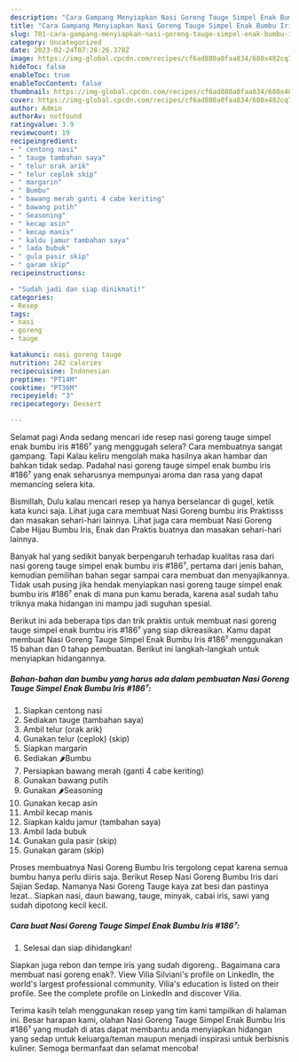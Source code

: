 ```yaml
---
description: "Cara Gampang Menyiapkan Nasi Goreng Tauge Simpel Enak Bumbu Iris #186⁷ yang Lezat}"
title: "Cara Gampang Menyiapkan Nasi Goreng Tauge Simpel Enak Bumbu Iris #186⁷ yang Lezat}"
slug: 701-cara-gampang-menyiapkan-nasi-goreng-tauge-simpel-enak-bumbu-iris-186-yang-lezat
category: Uncategorized
date: 2023-02-24T07:28:26.378Z
image: https://img-global.cpcdn.com/recipes/cf6ad880a0faa834/680x482cq70/nasi-goreng-tauge-simpel-enak-bumbu-iris-186-foto-resep-utama.jpg
hideToc: false
enableToc: true
enableTocContent: false
thumbnail: https://img-global.cpcdn.com/recipes/cf6ad880a0faa834/680x482cq70/nasi-goreng-tauge-simpel-enak-bumbu-iris-186-foto-resep-utama.jpg
cover: https://img-global.cpcdn.com/recipes/cf6ad880a0faa834/680x482cq70/nasi-goreng-tauge-simpel-enak-bumbu-iris-186-foto-resep-utama.jpg
author: Admin
authorAv: notfound
ratingvalue: 3.9
reviewcount: 19
recipeingredient:
- " centong nasi"
- " tauge tambahan saya"
- " telur orak arik"
- " telur ceplok skip"
- " margarin"
- " Bumbu"
- " bawang merah ganti 4 cabe keriting"
- " bawang putih"
- " Seasoning"
- " kecap asin"
- " kecap manis"
- " kaldu jamur tambahan saya"
- " lada bubuk"
- " gula pasir skip"
- " garam skip"
recipeinstructions:

- "Sudah jadi dan siap dinikmati!"
categories:
- Resep
tags:
- nasi
- goreng
- tauge

katakunci: nasi goreng tauge 
nutrition: 242 calories
recipecuisine: Indonesian
preptime: "PT14M"
cooktime: "PT36M"
recipeyield: "3"
recipecategory: Dessert

---
```



Selamat pagi Anda sedang mencari ide resep nasi goreng tauge simpel enak bumbu iris #186⁷ yang menggugah selera? Cara membuatnya sangat gampang. Tapi Kalau keliru mengolah maka hasilnya akan hambar dan bahkan tidak sedap. Padahal nasi goreng tauge simpel enak bumbu iris #186⁷ yang enak seharusnya mempunyai aroma dan rasa yang dapat memancing selera kita.


Bismillah, Dulu kalau mencari resep ya hanya berselancar di gugel, ketik kata kunci saja. Lihat juga cara membuat Nasi Goreng bumbu iris Praktisss dan masakan sehari-hari lainnya. Lihat juga cara membuat Nasi Goreng Cabe Hijau Bumbu Iris, Enak dan Praktis buatnya dan masakan sehari-hari lainnya.

Banyak hal yang sedikit banyak berpengaruh terhadap kualitas rasa dari nasi goreng tauge simpel enak bumbu iris #186⁷, pertama dari jenis bahan, kemudian pemilihan bahan segar sampai cara membuat dan menyajikannya. Tidak usah pusing jika hendak menyiapkan nasi goreng tauge simpel enak bumbu iris #186⁷ enak di mana pun kamu berada, karena asal sudah tahu triknya maka hidangan ini mampu jadi suguhan spesial.


Berikut ini ada beberapa tips dan trik praktis untuk membuat nasi goreng tauge simpel enak bumbu iris #186⁷ yang siap dikreasikan. Kamu dapat membuat Nasi Goreng Tauge Simpel Enak Bumbu Iris #186⁷ menggunakan 15 bahan dan 0 tahap pembuatan. Berikut ini langkah-langkah untuk menyiapkan hidangannya.

<!--inarticleads1-->

##### Bahan-bahan dan bumbu yang harus ada dalam pembuatan Nasi Goreng Tauge Simpel Enak Bumbu Iris #186⁷:

1. Siapkan  centong nasi
1. Sediakan  tauge (tambahan saya)
1. Ambil  telur (orak arik)
1. Gunakan  telur (ceplok) (skip)
1. Siapkan  margarin
1. Sediakan  🌶Bumbu
1. Persiapkan  bawang merah (ganti 4 cabe keriting)
1. Gunakan  bawang putih
1. Gunakan  🌶Seasoning
1. Gunakan  kecap asin
1. Ambil  kecap manis
1. Siapkan  kaldu jamur (tambahan saya)
1. Ambil  lada bubuk
1. Gunakan  gula pasir (skip)
1. Gunakan  garam (skip)


Proses membuatnya Nasi Goreng Bumbu Iris tergolong cepat karena semua bumbu hanya perlu diiris saja. Berikut Resep Nasi Goreng Bumbu Iris dari Sajian Sedap. Namanya Nasi Goreng Tauge kaya zat besi dan pastinya lezat.. Siapkan nasi, daun bawang, tauge, minyak, cabai iris, sawi yang sudah dipotong kecil kecil. 

<!--inarticleads2-->

##### Cara buat Nasi Goreng Tauge Simpel Enak Bumbu Iris #186⁷:


1. Selesai dan siap dihidangkan!

Siapkan juga rebon dan tempe iris yang sudah digoreng.. Bagaimana cara membuat nasi goreng enak?. View Vilia Silviani&#39;s profile on LinkedIn, the world&#39;s largest professional community. Vilia&#39;s education is listed on their profile. See the complete profile on LinkedIn and discover Vilia. 

Terima kasih telah menggunakan resep yang tim kami tampilkan di halaman ini. Besar harapan kami, olahan Nasi Goreng Tauge Simpel Enak Bumbu Iris #186⁷ yang mudah di atas dapat membantu anda menyiapkan hidangan yang sedap untuk keluarga/teman maupun menjadi inspirasi untuk berbisnis kuliner. Semoga bermanfaat dan selamat mencoba!

